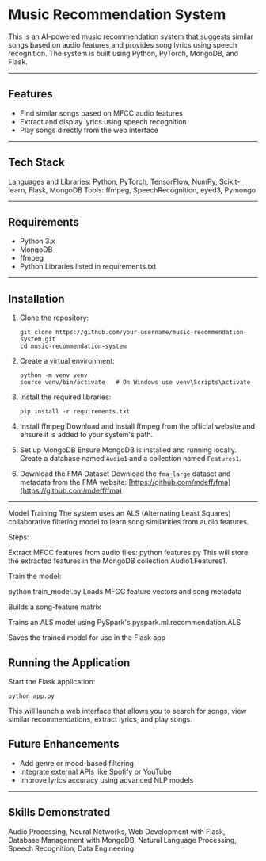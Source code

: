 # Music Recommendation System

This is an AI-powered music recommendation system that suggests similar songs based on audio features and provides song lyrics using speech recognition. The system is built using Python, PyTorch, MongoDB, and Flask.

---

## Features

* Find similar songs based on MFCC audio features
* Extract and display lyrics using speech recognition
* Play songs directly from the web interface

---

## Tech Stack

Languages and Libraries: Python, PyTorch, TensorFlow, NumPy, Scikit-learn, Flask, MongoDB
Tools: ffmpeg, SpeechRecognition, eyed3, Pymongo

---

## Requirements

* Python 3.x
* MongoDB
* ffmpeg
* Python Libraries listed in requirements.txt

---

## Installation

1. Clone the repository:

   ```
   git clone https://github.com/your-username/music-recommendation-system.git
   cd music-recommendation-system
   ```

2. Create a virtual environment:

   ```
   python -m venv venv
   source venv/bin/activate   # On Windows use venv\Scripts\activate
   ```

3. Install the required libraries:

   ```
   pip install -r requirements.txt
   ```

4. Install ffmpeg
   Download and install ffmpeg from the official website and ensure it is added to your system's path.

5. Set up MongoDB
   Ensure MongoDB is installed and running locally.
   Create a database named `Audio1` and a collection named `Features1`.

6. Download the FMA Dataset
   Download the `fma_large` dataset and metadata from the FMA website: [https://github.com/mdeff/fma](https://github.com/mdeff/fma)

---

Model Training
The system uses an ALS (Alternating Least Squares) collaborative filtering model to learn song similarities from audio features.

Steps:

Extract MFCC features from audio files:
python features.py
This will store the extracted features in the MongoDB collection Audio1.Features1.

Train the model:

python train_model.py
Loads MFCC feature vectors and song metadata

Builds a song-feature matrix

Trains an ALS model using PySpark's pyspark.ml.recommendation.ALS

Saves the trained model for use in the Flask app



## Running the Application

Start the Flask application:

```
python app.py
```

This will launch a web interface that allows you to search for songs, view similar recommendations, extract lyrics, and play songs.

## Future Enhancements

* Add genre or mood-based filtering
* Integrate external APIs like Spotify or YouTube
* Improve lyrics accuracy using advanced NLP models

---

## Skills Demonstrated

Audio Processing, Neural Networks, Web Development with Flask, Database Management with MongoDB, Natural Language Processing, Speech Recognition, Data Engineering

